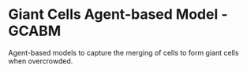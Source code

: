 # Giant Cells Agent-based Model - GCABM
Agent-based models to capture the merging of cells to form giant cells when overcrowded.
